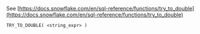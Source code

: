 See [https://docs.snowflake.com/en/sql-reference/functions/try_to_double](https://docs.snowflake.com/en/sql-reference/functions/try_to_double)
```
TRY_TO_DOUBLE( <string_expr> )
```
